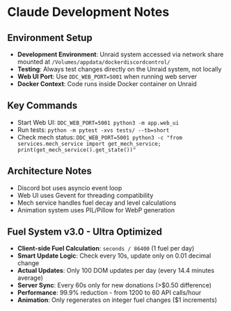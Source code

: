 # Claude Development Notes

## Environment Setup
- **Development Environment**: Unraid system accessed via network share mounted at `/Volumes/appdata/dockerdiscordcontrol/`
- **Testing**: Always test changes directly on the Unraid system, not locally
- **Web UI Port**: Use `DDC_WEB_PORT=5001` when running web server
- **Docker Context**: Code runs inside Docker container on Unraid

## Key Commands
- Start Web UI: `DDC_WEB_PORT=5001 python3 -m app.web_ui`
- Run tests: `python -m pytest -xvs tests/ --tb=short`
- Check mech status: `DDC_WEB_PORT=5001 python3 -c "from services.mech_service import get_mech_service; print(get_mech_service().get_state())"`

## Architecture Notes
- Discord bot uses asyncio event loop
- Web UI uses Gevent for threading compatibility
- Mech service handles fuel decay and level calculations
- Animation system uses PIL/Pillow for WebP generation

## Fuel System v3.0 - Ultra Optimized
- **Client-side Fuel Calculation**: `seconds / 86400` (1 fuel per day) 
- **Smart Update Logic**: Check every 10s, update only on 0.01 decimal change
- **Actual Updates**: Only 100 DOM updates per day (every 14.4 minutes average)
- **Server Sync**: Every 60s only for new donations (>$0.50 difference)
- **Performance**: 99.9% reduction - from 1200 to 60 API calls/hour
- **Animation**: Only regenerates on integer fuel changes ($1 increments)